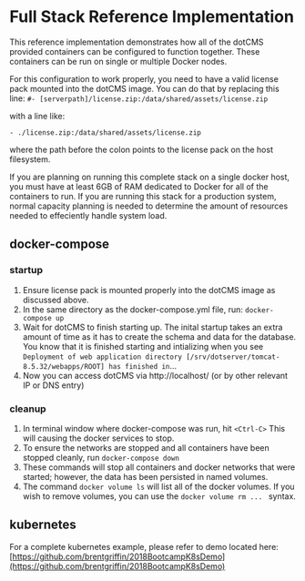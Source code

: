 # Full Stack Reference Implementation

This reference implementation demonstrates how all of the dotCMS provided containers can be configured to function together.  These containers can be run on single or multiple Docker nodes.

For this configuration to work properly, you need to have a valid license pack mounted into the dotCMS image.  You can do that by replacing this line: 
```#- [serverpath]/license.zip:/data/shared/assets/license.zip```

with a line like:
```
- ./license.zip:/data/shared/assets/license.zip
```
where the path before the colon points to the license pack on the host filesystem.

If you are planning on running this complete stack on a single docker host, you must have at
least 6GB of RAM dedicated to Docker for all of the containers to run.  If you are running
this stack for a production system, normal capacity planning is needed to determine the
amount of resources needed to effeciently handle system load.

## docker-compose
### startup
1. Ensure license pack is mounted properly into the dotCMS image as discussed above.
2. In the same directory as the docker-compose.yml file, run:
```docker-compose up```  
3. Wait for dotCMS to finish starting up.  The inital startup takes an extra amount of time as it has to create the schema and data for the database.  You know that it is finished starting and intializing when you see ```Deployment of web application directory [/srv/dotserver/tomcat-8.5.32/webapps/ROOT] has finished in```...
4. Now you can access dotCMS via http://localhost/ (or by other relevant IP or DNS entry)

### cleanup
1.  In terminal window where docker-compose was run, hit ```<Ctrl-C>```  This will causing the docker services to stop. 
2. To ensure the networks are stopped and all containers have been stopped cleanly, run ```docker-compose down```
3. These commands will stop all containers and docker networks that were started; however, the data has been persisted in named volumes.
4. The command ```docker volume ls``` will list all of the docker volumes.  If you wish to remove volumes, you can use the ```docker volume rm ... ``` syntax.

## kubernetes
For a complete kubernetes example, please refer to demo located here:  [https://github.com/brentgriffin/2018BootcampK8sDemo](https://github.com/brentgriffin/2018BootcampK8sDemo)

